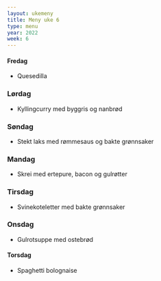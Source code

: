 ```yaml
---
layout: ukemeny
title: Meny uke 6
type: menu
year: 2022
week: 6
---
```


#### Fredag

- Quesedilla

### Lørdag

- Kyllingcurry med byggris og nanbrød

### Søndag

- Stekt laks med rømmesaus og bakte grønnsaker

### Mandag

- Skrei med ertepure, bacon og gulrøtter

### Tirsdag

- Svinekoteletter med bakte grønnsaker

### Onsdag

- Gulrotsuppe med ostebrød

#### Torsdag

- Spaghetti bolognaise
